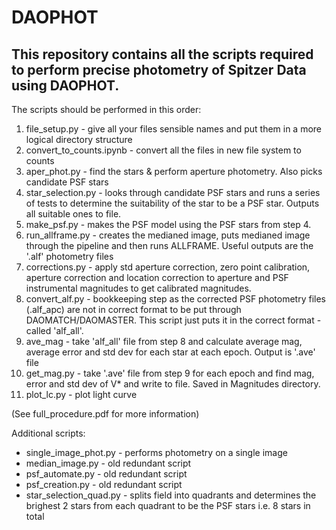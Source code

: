 # DAOPHOT

## This repository contains all the scripts required to perform precise photometry of Spitzer Data using DAOPHOT.

The scripts should be performed in this order:
1. file_setup.py - give all your files sensible names and put them in a more logical directory structure
2. convert_to_counts.ipynb - convert all the files in new file system to counts
3. aper_phot.py - find the stars & perform aperture photometry. Also picks candidate PSF stars
4. star_selection.py - looks through candidate PSF stars and runs a series of tests to determine the suitability of the star to be a PSF star. Outputs all suitable ones to file.
5. make_psf.py - makes the PSF model using the PSF stars from step 4.
6. run_allframe.py - creates the medianed image, puts medianed image through the pipeline and then runs ALLFRAME. Useful outputs are the '.alf' photometry files
7. corrections.py - apply std aperture correction, zero point calibration, aperture correction and location correction to aperture and PSF instrumental magnitudes to get calibrated magnitudes.
8. convert_alf.py - bookkeeping step as the corrected PSF photometry files (.alf_apc) are not in correct format to be put through DAOMATCH/DAOMASTER. This script just puts it in the correct format - called 'alf_all'.
9. ave_mag - take 'alf_all' file from step 8 and calculate average mag, average error and std dev for each star at each epoch. Output is '.ave' file
10. get_mag.py - take '.ave' file from step 9 for each epoch and find mag, error and std dev of V* and write to file. Saved in Magnitudes directory.
11. plot_lc.py - plot light curve


(See full_procedure.pdf for more information)

Additional scripts:
- single_image_phot.py - performs photometry on a single image 
- median_image.py - old redundant script
- psf_automate.py - old redundant script
- psf_creation.py - old redundant script
- star_selection_quad.py - splits field into quadrants and determines the brighest 2 stars from each quadrant to be the PSF stars i.e. 8 stars in total

